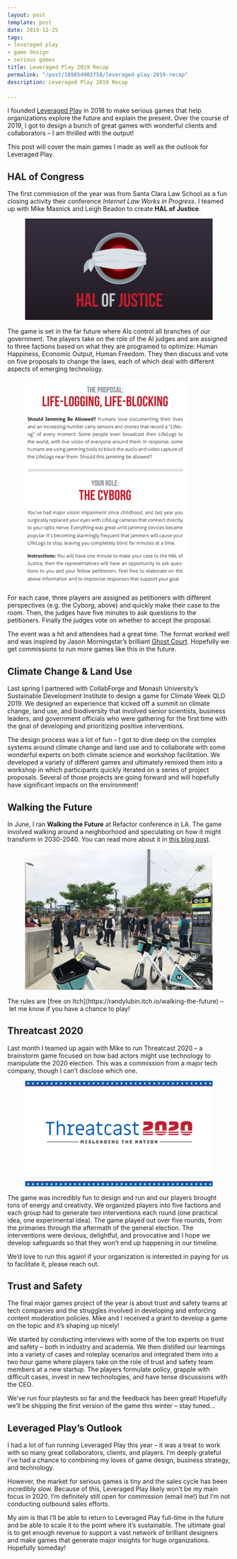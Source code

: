 ```yaml
---
layout: post
template: post
date: 2019-12-25
tags:
- leveraged play
- game design
- serious games
title: Leveraged Play 2019 Recap
permalink: "/post/189854902758/leveraged-play-2019-recap"
description: Leveraged Play 2019 Recap

---
```

<p>I founded <a href="https://leveragedplay.com/">Leveraged Play</a> in 2018 to make serious games that help organizations explore the future and explain the present. Over the course of 2019, I got to design a bunch of great games with wonderful clients and collaborators – I am thrilled with the output!</p><p>This post will cover the main games I made as well as the outlook for Leveraged Play.</p><h2>HAL of Congress</h2><p>The first commission of the year was from Santa Clara Law School as a fun closing activity their conference <i>Internet Law Works in Progress</i>. I teamed up with Mike Masnick and Leigh Beadon to create <b>HAL of Justice</b>.</p><figure data-orig-width="778" data-orig-height="421" class="tmblr-full"><img src="/images/c903c1c1aabed69ff351fb890f0bd08dc95c75070aace4768132916e7fbfe0e5.png" alt="image" data-orig-width="778" data-orig-height="421"></figure><p>The game is set in the far future where AIs control all branches of our government. The players take on the role of the AI judges and are assigned to three factions based on what they are programed to optimize: Human Happiness, Economic Output, Human Freedom. They then discuss and vote on five proposals to change the laws, each of which deal with different aspects of emerging technology.</p><figure data-orig-width="365" data-orig-height="469" class="tmblr-full"><img src="/images/0e8cde7d6473b47f6bb8d5af28a1c85021fc8380f647209e800fdf4d7fbb970b.png" alt="image" data-orig-width="365" data-orig-height="469"></figure><p>For each case, three players are assigned as petitioners with different perspectives (e.g. the Cyborg, above) and quickly make their case to the room. Then, the judges have five minutes to ask questions to the petitioners. Finally the judges vote on whether to accept the proposal.<br></p><p>The event was a hit and attendees had a great time. The format worked well and was inspired by Jason Morningstar’s brilliant <a href="https://bullypulpitgames.com/games/ghost-court/">Ghost Court</a>. Hopefully we get commissions to run more games like this in the future.</p><h2>Climate Change & Land Use</h2><p>Last spring I partnered with CollabForge and Monash University’s Sustainable Development Institute to design a game for Climate Week QLD 2019. We designed an experience that kicked off a summit on climate change, land use, and biodiversity that involved senior scientists, business leaders, and government officials who were gathering for the first time with the goal of developing and prioritizing positive interventions.</p><p>The design process was a lot of fun – I got to dive deep on the complex systems around climate change and land use and to collaborate with some wonderful experts on both climate science and workshop facilitation. We developed a variety of different games and ultimately remixed them into a workshop in which participants quickly iterated on a series of project proposals. Several of those projects are going forward and will hopefully have significant impacts on the environment!</p><h2>Walking the Future</h2><p>In June, I ran <b>Walking the Future</b> at Refactor conference in LA. The game involved walking around a neighborhood and speculating on how it might transform in 2030-2040. You can read more about it in <a href="https://blog.randylubin.com/post/185647886168/walking-the-future-refactorcamp">this blog post</a>.</p><figure data-orig-width="500" data-orig-height="375" class="tmblr-full"><img src="/images/3856ddf83f8f72e1bf8fc02011232d8d006f8875b208a8aca398478f2451edda.png" alt="image" data-orig-width="500" data-orig-height="375"></figure><p>The rules are [free on Itch](https://randylubin.itch.io/walking-the-future) – let me know if you have a chance to play!<br></p><h2>Threatcast 2020</h2><p>Last month I teamed up again with Mike to run Threatcast 2020 – a brainstorm game focused on how bad actors might use technology to manipulate the 2020 election. This was a commission from a major tech company, though I can’t disclose which one.</p><figure data-orig-width="763" data-orig-height="430" class="tmblr-full"><img src="/images/46729dc0aae60326a308626ec9974437344928bc7eed59bbcc067934c0e78fcb.png" alt="image" data-orig-width="763" data-orig-height="430"></figure><p>The game was incredibly fun to design and run and our players brought tons of energy and creativity. We organized players into five factions and each group had to generate two interventions each round (one practical idea, one experimental idea). The game played out over five rounds, from the primaries through the aftermath of the general election. The interventions were devious, delightful, and provocative and I hope we develop safeguards so that they won’t end up happening in our timeline.</p><p>We’d love to run this again! if your organization is interested in paying for us to facilitate it, please reach out.</p><h2>Trust and Safety</h2><p>The final major games project of the year is about trust and safety teams at tech companies and the struggles involved in developing and enforcing content moderation policies. Mike and I received a grant to develop a game on the topic and it’s shaping up nicely!</p><p>We started by conducting interviews with some of the top experts on trust and safety – both in industry and academia. We then distilled our learnings into a variety of cases and roleplay scenarios and integrated them into a two hour game where players take on the role of trust and safety team members at a new startup. The players formulate policy, grapple with difficult cases, invest in new technologies, and have tense discussions with the CEO.</p><p>We’ve run four playtests so far and the feedback has been great! Hopefully we’ll be shipping the first version of the game this winter – stay tuned...</p><h2>Leveraged Play’s Outlook</h2><p>I had a lot of fun running Leveraged Play this year – it was a treat to work with so many great collaborators, clients, and players. I’m deeply grateful I’ve had a chance to combining my loves of game design, business strategy, and technology.</p><p>However, the market for serious games is tiny and the sales cycle has been incredibly slow. Because of this, Leveraged Play likely won’t be my main focus in 2020. I’m definitely still open for commission (email me!) but I’m not conducting outbound sales efforts.</p><p>My aim is that I’ll be able to return to Leveraged Play full-time in the future and be able to scale it to the point where it’s sustainable. The ultimate goal is to get enough revenue to support a vast network of brilliant designers and make games that generate major insights for huge organizations. Hopefully someday!</p>